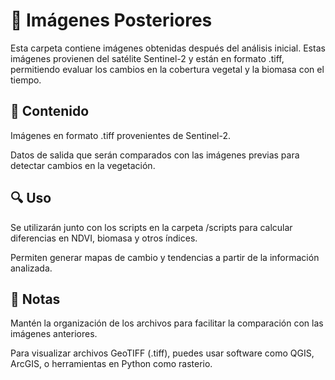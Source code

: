 # 📂 Imágenes Posteriores

Esta carpeta contiene imágenes obtenidas después del análisis inicial. Estas imágenes provienen del satélite Sentinel-2 y están en formato .tiff, permitiendo evaluar los cambios en la cobertura vegetal y la biomasa con el tiempo.

## 📌 Contenido

Imágenes en formato .tiff provenientes de Sentinel-2.

Datos de salida que serán comparados con las imágenes previas para detectar cambios en la vegetación.

## 🔍 Uso

Se utilizarán junto con los scripts en la carpeta /scripts para calcular diferencias en NDVI, biomasa y otros índices.

Permiten generar mapas de cambio y tendencias a partir de la información analizada.

## 📜 Notas

Mantén la organización de los archivos para facilitar la comparación con las imágenes anteriores.

Para visualizar archivos GeoTIFF (.tiff), puedes usar software como QGIS, ArcGIS, o herramientas en Python como rasterio.

